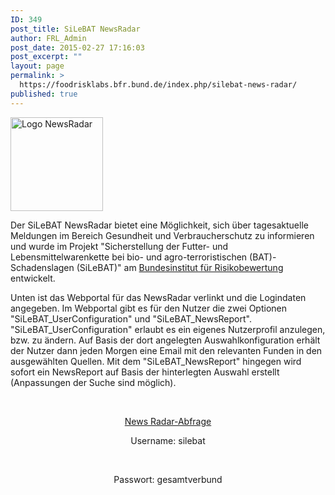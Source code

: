 ```yaml
---
ID: 349
post_title: SiLeBAT NewsRadar
author: FRL_Admin
post_date: 2015-02-27 17:16:03
post_excerpt: ""
layout: page
permalink: >
  https://foodrisklabs.bfr.bund.de/index.php/silebat-news-radar/
published: true
---
```

<a href="https://knime.bfrlab.de/com.knime.enterprise.server/#/SiLeBAT/"><img src="https://foodrisklabs.bfr.bund.de/wp-content/uploads/2015/02/Icon-NewsRadar4-1.png" alt="Logo NewsRadar" width="148" height="150" class="aligncenter size-full wp-image-1897" /></a>

Der SiLeBAT NewsRadar bietet eine Möglichkeit, sich über tagesaktuelle Meldungen im Bereich Gesundheit und Verbraucherschutz zu informieren und wurde im Projekt "Sicherstellung der Futter- und Lebensmittelwarenkette bei bio- und agro-terroristischen (BAT)-Schadenslagen (SiLeBAT)" am <a title="Bundesinstitut für Risikobewertung" href="http://www.bfr.bund.de/de/start.html" target="_blank">Bundesinstitut für Risikobewertung</a> entwickelt.

Unten ist das Webportal für das NewsRadar verlinkt und die Logindaten angegeben. Im Webportal gibt es für den Nutzer die zwei Optionen "SiLeBAT_UserConfiguration" und "SiLeBAT_NewsReport". "SiLeBAT_UserConfiguration" erlaubt es ein eigenes Nutzerprofil anzulegen, bzw. zu ändern. Auf Basis der dort angelegten Auswahlkonfiguration erhält der Nutzer dann jeden Morgen eine Email mit den relevanten Funden in den ausgewählten Quellen. Mit dem "SiLeBAT_NewsReport" hingegen wird sofort ein NewsReport auf Basis der hinterlegten Auswahl erstellt (Anpassungen der Suche sind möglich).

&nbsp;
<p style="text-align: center;"><a title="NewsRadar Webportal" href="https://knime.bfrlab.de/com.knime.enterprise.server/#/SiLeBAT/" target="_blank">News Radar-Abfrage</a></p>
<p style="text-align: center;">Username: silebat</p></br><p style="text-align: center;">Passwort: gesamtverbund</p>
<p style="text-align: center;"></p>